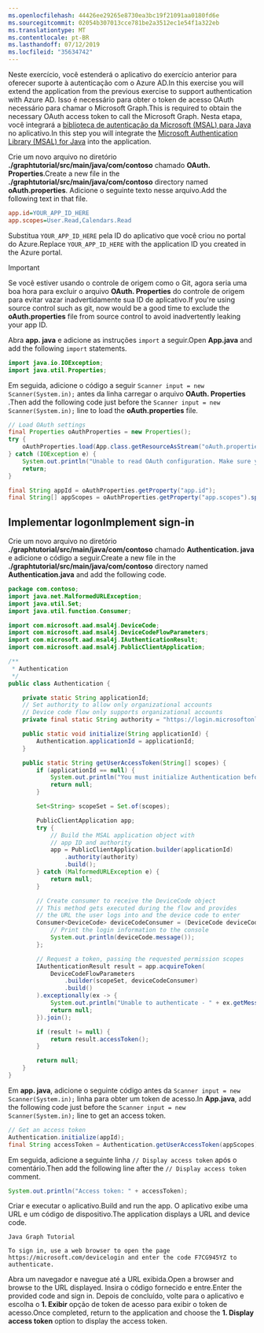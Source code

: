 ```yaml
---
ms.openlocfilehash: 44426ee29265e8730ea3bc19f21091aa0180fd6e
ms.sourcegitcommit: 02054b307013cce781be2a3512ec1e54f1a322eb
ms.translationtype: MT
ms.contentlocale: pt-BR
ms.lasthandoff: 07/12/2019
ms.locfileid: "35634742"
---
```

<!-- markdownlint-disable MD002 MD041 -->

<span data-ttu-id="99be5-101">Neste exercício, você estenderá o aplicativo do exercício anterior para oferecer suporte à autenticação com o Azure AD.</span><span class="sxs-lookup"><span data-stu-id="99be5-101">In this exercise you will extend the application from the previous exercise to support authentication with Azure AD.</span></span> <span data-ttu-id="99be5-102">Isso é necessário para obter o token de acesso OAuth necessário para chamar o Microsoft Graph.</span><span class="sxs-lookup"><span data-stu-id="99be5-102">This is required to obtain the necessary OAuth access token to call the Microsoft Graph.</span></span> <span data-ttu-id="99be5-103">Nesta etapa, você integrará a [biblioteca de autenticação da Microsoft (MSAL) para Java](https://github.com/AzureAD/microsoft-authentication-library-for-java) no aplicativo.</span><span class="sxs-lookup"><span data-stu-id="99be5-103">In this step you will integrate the [Microsoft Authentication Library (MSAL) for Java](https://github.com/AzureAD/microsoft-authentication-library-for-java) into the application.</span></span>

<span data-ttu-id="99be5-104">Crie um novo arquivo no diretório **./graphtutorial/src/main/java/com/contoso** chamado **OAuth. Properties**.</span><span class="sxs-lookup"><span data-stu-id="99be5-104">Create a new file in the **./graphtutorial/src/main/java/com/contoso** directory named **oAuth.properties**.</span></span> <span data-ttu-id="99be5-105">Adicione o seguinte texto nesse arquivo.</span><span class="sxs-lookup"><span data-stu-id="99be5-105">Add the following text in that file.</span></span>

```INI
app.id=YOUR_APP_ID_HERE
app.scopes=User.Read,Calendars.Read
```

<span data-ttu-id="99be5-106">Substitua `YOUR_APP_ID_HERE` pela ID do aplicativo que você criou no portal do Azure.</span><span class="sxs-lookup"><span data-stu-id="99be5-106">Replace `YOUR_APP_ID_HERE` with the application ID you created in the Azure portal.</span></span>

> [!IMPORTANT]
> <span data-ttu-id="99be5-107">Se você estiver usando o controle de origem como o Git, agora seria uma boa hora para excluir o arquivo **OAuth. Properties** do controle de origem para evitar vazar inadvertidamente sua ID de aplicativo.</span><span class="sxs-lookup"><span data-stu-id="99be5-107">If you're using source control such as git, now would be a good time to exclude the **oAuth.properties** file from source control to avoid inadvertently leaking your app ID.</span></span>

<span data-ttu-id="99be5-108">Abra **app. java** e adicione as instruções `import` a seguir.</span><span class="sxs-lookup"><span data-stu-id="99be5-108">Open **App.java** and add the following `import` statements.</span></span>

```java
import java.io.IOException;
import java.util.Properties;
```

<span data-ttu-id="99be5-109">Em seguida, adicione o código a seguir `Scanner input = new Scanner(System.in);` antes da linha carregar o arquivo **OAuth. Properties** .</span><span class="sxs-lookup"><span data-stu-id="99be5-109">Then add the following code just before the `Scanner input = new Scanner(System.in);` line to load the **oAuth.properties** file.</span></span>

```java
// Load OAuth settings
final Properties oAuthProperties = new Properties();
try {
    oAuthProperties.load(App.class.getResourceAsStream("oAuth.properties"));
} catch (IOException e) {
    System.out.println("Unable to read OAuth configuration. Make sure you have a properly formatted oAuth.properties file. See README for details.");
    return;
}

final String appId = oAuthProperties.getProperty("app.id");
final String[] appScopes = oAuthProperties.getProperty("app.scopes").split(",");
```

## <a name="implement-sign-in"></a><span data-ttu-id="99be5-110">Implementar logon</span><span class="sxs-lookup"><span data-stu-id="99be5-110">Implement sign-in</span></span>

<span data-ttu-id="99be5-111">Crie um novo arquivo no diretório **./graphtutorial/src/main/java/com/contoso** chamado **Authentication. java** e adicione o código a seguir.</span><span class="sxs-lookup"><span data-stu-id="99be5-111">Create a new file in the **./graphtutorial/src/main/java/com/contoso** directory named **Authentication.java** and add the following code.</span></span>

```java
package com.contoso;
import java.net.MalformedURLException;
import java.util.Set;
import java.util.function.Consumer;

import com.microsoft.aad.msal4j.DeviceCode;
import com.microsoft.aad.msal4j.DeviceCodeFlowParameters;
import com.microsoft.aad.msal4j.IAuthenticationResult;
import com.microsoft.aad.msal4j.PublicClientApplication;

/**
 * Authentication
 */
public class Authentication {

    private static String applicationId;
    // Set authority to allow only organizational accounts
    // Device code flow only supports organizational accounts
    private final static String authority = "https://login.microsoftonline.com/organizations/";

    public static void initialize(String applicationId) {
        Authentication.applicationId = applicationId;
    }

    public static String getUserAccessToken(String[] scopes) {
        if (applicationId == null) {
            System.out.println("You must initialize Authentication before calling getUserAccessToken");
            return null;
        }

        Set<String> scopeSet = Set.of(scopes);

        PublicClientApplication app;
        try {
            // Build the MSAL application object with
            // app ID and authority
            app = PublicClientApplication.builder(applicationId)
                .authority(authority)
                .build();
        } catch (MalformedURLException e) {
            return null;
        }

        // Create consumer to receive the DeviceCode object
        // This method gets executed during the flow and provides
        // the URL the user logs into and the device code to enter
        Consumer<DeviceCode> deviceCodeConsumer = (DeviceCode deviceCode) -> {
            // Print the login information to the console
            System.out.println(deviceCode.message());
        };

        // Request a token, passing the requested permission scopes
        IAuthenticationResult result = app.acquireToken(
            DeviceCodeFlowParameters
                .builder(scopeSet, deviceCodeConsumer)
                .build()
        ).exceptionally(ex -> {
            System.out.println("Unable to authenticate - " + ex.getMessage());
            return null;
        }).join();

        if (result != null) {
            return result.accessToken();
        }

        return null;
    }
}
```

<span data-ttu-id="99be5-112">Em **app. java**, adicione o seguinte código antes da `Scanner input = new Scanner(System.in);` linha para obter um token de acesso.</span><span class="sxs-lookup"><span data-stu-id="99be5-112">In **App.java**, add the following code just before the `Scanner input = new Scanner(System.in);` line to get an access token.</span></span>

```java
// Get an access token
Authentication.initialize(appId);
final String accessToken = Authentication.getUserAccessToken(appScopes);
```

<span data-ttu-id="99be5-113">Em seguida, adicione a seguinte linha `// Display access token` após o comentário.</span><span class="sxs-lookup"><span data-stu-id="99be5-113">Then add the following line after the `// Display access token` comment.</span></span>

```java
System.out.println("Access token: " + accessToken);
```

<span data-ttu-id="99be5-114">Criar e executar o aplicativo.</span><span class="sxs-lookup"><span data-stu-id="99be5-114">Build and run the app.</span></span> <span data-ttu-id="99be5-115">O aplicativo exibe uma URL e um código de dispositivo.</span><span class="sxs-lookup"><span data-stu-id="99be5-115">The application displays a URL and device code.</span></span>

```Shell
Java Graph Tutorial

To sign in, use a web browser to open the page https://microsoft.com/devicelogin and enter the code F7CG945YZ to authenticate.
```

<span data-ttu-id="99be5-116">Abra um navegador e navegue até a URL exibida.</span><span class="sxs-lookup"><span data-stu-id="99be5-116">Open a browser and browse to the URL displayed.</span></span> <span data-ttu-id="99be5-117">Insira o código fornecido e entre.</span><span class="sxs-lookup"><span data-stu-id="99be5-117">Enter the provided code and sign in.</span></span> <span data-ttu-id="99be5-118">Depois de concluído, volte para o aplicativo e escolha o **1. Exibir** opção de token de acesso para exibir o token de acesso.</span><span class="sxs-lookup"><span data-stu-id="99be5-118">Once completed, return to the application and choose the **1. Display access token** option to display the access token.</span></span>
